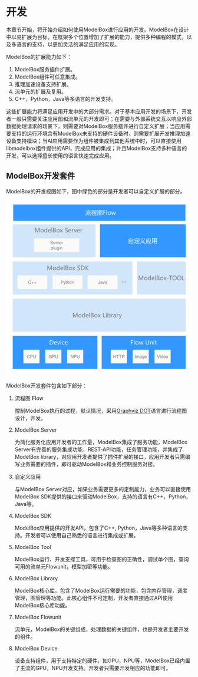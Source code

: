 # 开发

本章节开始，将开始介绍如何使用ModelBox进行应用的开发。ModelBox在设计中以易扩展为目标，在框架多个位置增加了扩展的能力，提供多种编程的模式，以及多语言的支持，以更加灵活的满足应用的实现。

ModelBox的扩展能力如下：

1. ModelBox服务插件扩展。
1. ModelBox组件可任意集成。
1. 推理加速设备支持扩展。
1. 流单元的扩展及复用。
1. C++，Python，Java等多语言的开发支持。

这些扩展能力将满足应用开发中的大部分需求。对于基本应用开发的场景下，开发者一般只需要关注应用图和流单元的开发即可；在需要与外部系统交互以响应外部数据处理请求的场景下，则需要对ModelBox服务插件进行自定义扩展；当应用需要支持的运行环境含有ModelBox未支持的硬件设备时，则需要扩展开发推理加速设备支持模块；当AI应用需要作为组件被集成到其他系统中时，可以直接使用libmodelbox组件提供的API，完成应用的集成；并且ModelBox支持多种语言的开发，可以选择擅长使用的语言快速完成应用。

## ModelBox开发套件

ModelBox的开发视图如下，图中绿色的部分是开发者可以自定义扩展的部分。

![sdk](../assets/images/figure/develop/sdk.png)

ModelBox开发套件包含如下部分：

1. 流程图 Flow

    控制ModelBox执行的过程，默认情况，采用[Graphviz DOT](https://www.graphviz.org/pdf/dotguide.pdf)语言进行流程图设计，开发。

1. ModelBox Server

    为简化服务化应用开发者的工作量，ModelBox集成了服务功能，ModelBox Server有完善的服务集成功能，REST-API功能，任务管理功能，并集成了ModelBox library，对应用开发者提供了插件扩展的接口，应用开发者只需编写业务需要的插件，即可驱动ModelBox和业务控制服务对接。

1. 自定义应用

    与ModelBox Server对应，如果业务需要更多的定制能力，业务可以直接使用ModelBox SDK提供的接口来驱动ModelBox，支持的语言有C++，Python，Java等。

1. ModelBox SDK

    ModelBox应用提供的开发API，包含了C++, Python，Java等多种语言的支持。开发者可以使用自己熟悉的语言进行集成或扩展。

1. ModelBox Tool

    ModelBox运行、开发支撑工具，可用于检查图的正确性，调试单个图，查询可用的流单元Flowunit，模型加密等功能。

1. ModelBox Library

    ModelBox核心库，包含了ModelBox运行需要的功能，包含内存管理，调度管理，图管理等功能。此核心组件不可定制，开发者直接通过API使用ModelBox核心库功能。

1. ModelBox Flowunit

    流单元，ModelBox的关键组成，处理数据的关键组件，也是开发者主要开发的组件。

1. ModelBox Device

    设备支持组件，用于支持特定的硬件，如GPU，NPU等，ModelBox已经内置了主流的GPU，NPU开发支持。开发者只需要开发相应的功能即可。

